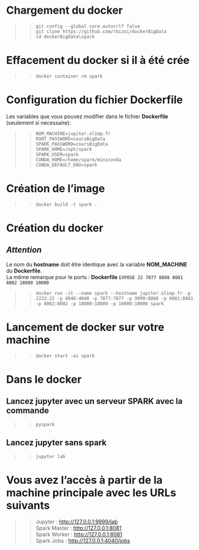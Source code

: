 # Chargement du docker 

>> `git config --global core.autocrlf false`<br>
>> `git clone https://github.com/rbizoi/dockerBigData`<br>
>> `cd dockerBigData\spark`

# Effacement du docker si il à été crée 

>> `docker container rm spark`

# Configuration du fichier Dockerfile

Les variables que vous pouvez modifier dans le fichier **Dockerfile** (seulement si necessaire):
>> `NOM_MACHINE=jupiter.olimp.fr`<br>
>> `ROOT_PASSWORD=coursBigData`<br>
>> `SPARK_PASSWORD=coursBigData`<br>
>> `SPARK_HOME=/opt/spark`<br>
>> `SPARK_USER=spark`<br>
>> `CONDA_HOME=/home/spark/miniconda`<br>
>> `CONDA_DEFAULT_ENV=spark`<br>

# Création de l’image

>> `docker build -t spark .`

# Création du docker  

## *Attention* 

Le nom du **hostname** doit être identique avec la variable **NOM_MACHINE** du **Dockerfile**.<br>
La même remarque pour le ports : 
            **Dockerfile**  `EXPOSE 22 7077 8888 8081 8082 18080 10000`

>> `docker run -it --name spark --hostname jupiter.olimp.fr -p 2222:22 -p 4040:4040 -p 7077:7077 -p 9999:8888 -p 8081:8081 -p 8082:8082 -p 18080:18080 -p 10000:10000 spark`

# Lancement de docker sur votre machine 

>> `docker start -ai spark`

# Dans le docker 

## Lancez jupyter avec un serveur SPARK avec la commande 
>> `pyspark`

## Lancez jupyter sans spark  
>> `jupyter lab`


# Vous avez l’accès à partir de la machine principale avec les URLs suivants
>> Jupyter : http://127.0.0.1:9999/lab<br>
>> Spark Master : http://127.0.0.1:8081<br>
>> Spark Worker : http://127.0.0.1:8081<br>
>> Spark Jobs : http://127.0.0.1:4040/jobs<br>